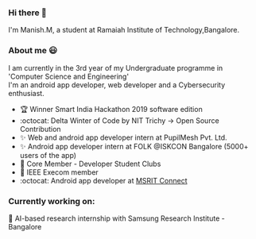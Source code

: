 ### Hi there 👋
I'm Manish.M, a student at Ramaiah Institute of Technology,Bangalore. 

<!--
**Manish-M2018/Manish-M2018** is a ✨ _special_ ✨ repository because its `README.md` (this file) appears on your GitHub profile.-->

### About me :smiley:

I am currently in the 3rd year of my Undergraduate programme in 'Computer Science and Engineering'<br>
I'm an android app developer, web developer and a Cybersecurity enthusiast.

- :trophy: Winner Smart India Hackathon 2019 software edition 
- :octocat: Delta Winter of Code by NIT Trichy -> Open Source Contribution 
- :sparkles: Web and android app developer intern at PupilMesh Pvt. Ltd.
- :sparkles: Android app developer intern at FOLK @ISKCON Bangalore (5000+ users of the app)
- :walking: Core Member - Developer Student Clubs
- :man: IEEE Execom member 
- :octocat: Android app developer at [MSRIT Connect](https://play.google.com/store/apps/details?id=msrit.msritconnect.com.msritconnect&hl=en)

### Currently working on: 
:robot: AI-based research internship with Samsung Research Institute - Bangalore



